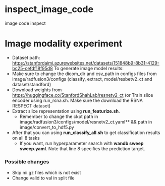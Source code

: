 # inspect_image_code
image code inspect


# Image modality experiment 
- Dataset path: https://stanfordaimi.azurewebsites.net/datasets/151848b9-8b31-4129-bc25-cefdf18f95d8
To generate image model results: 
- Make sure to change the dicom\_dir and csv\_path in configs files from image/radfusion3/configs  (classify, extract, model/resbetv2_ct and dataset/standford)
- Download weights from https://huggingface.co/StanfordShahLab/resnetv2_ct (or Train slice encoder using run_rsna.sh. Make sure the download the RSNA RESPECT dataset)
- Extract slice representation using **run_featurize.sh**.
    - Remember to change the ckpt path in image/radfusion3/configs/model/resnetv2_ct.yaml** && path in image/convert_to_hdf5.py
- After that you can using **run_classify_all.sh** to get classification results on all 8 tasks
    - If you want, run hyperparameter search with **wandb sweep sweep.yaml**. Note that line 8 specifies the prediction target. 


### Possible changes
- Skip nii.gz files which is not exist
- Change valid to val in split file
